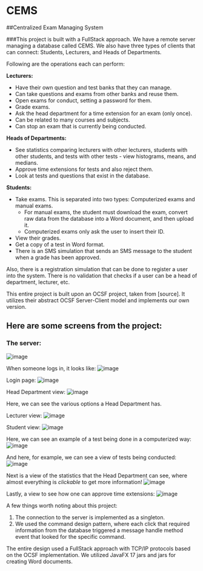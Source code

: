 # CEMS
##Centralized Exam Managing System

###This project is built with a FullStack approach. We have a remote server managing a database called CEMS. We also have three types of clients that can connect: Students, Lecturers, and Heads of Departments.

Following are the operations each can perform:

**Lecturers:**
- Have their own question and test banks that they can manage.
- Can take questions and exams from other banks and reuse them.
- Open exams for conduct, setting a password for them.
- Grade exams.
- Ask the head department for a time extension for an exam (only once).
- Can be related to many courses and subjects.
- Can stop an exam that is currently being conducted.

**Heads of Departments:**
- See statistics comparing lecturers with other lecturers, students with other students, and tests with other tests - view histograms, means, and medians.
- Approve time extensions for tests and also reject them.
- Look at tests and questions that exist in the database.

**Students:**
- Take exams. This is separated into two types: Computerized exams and manual exams.
  - For manual exams, the student must download the exam, convert raw data from the database into a Word document, and then upload it.
  - Computerized exams only ask the user to insert their ID.
- View their grades.
- Get a copy of a test in Word format.
- There is an SMS simulation that sends an SMS message to the student when a grade has been approved.

Also, there is a registration simulation that can be done to register a user into the system. There is no validation that checks if a user can be a head of department, lecturer, etc.

This entire project is built upon an OCSF project, taken from [source]. It utilizes their abstract OCSF Server-Client model and implements our own version.


## Here are some screens from the project:
### The server:
![image](https://github.com/eladgl/CEMS/assets/59554824/f243d3b6-aa0e-4751-a80a-e95eaf53c626)

When someone logs in, it looks like:
![image](https://github.com/eladgl/CEMS/assets/59554824/6eb52082-d7de-421c-93f0-16f3dcf3410c)

Login page:
![image](https://github.com/eladgl/CEMS/assets/59554824/837b56b1-c681-49b0-b77b-f0f53922e624)

Head Department view:
![image](https://github.com/eladgl/CEMS/assets/59554824/2ac9d9f3-a186-4903-a0de-29818f17acfa)

Here, we can see the various options a Head Department has.

Lecturer view:
![image](https://github.com/eladgl/CEMS/assets/59554824/7657d3be-8043-461e-8c1e-b3b896c4fdad)

Student view:
![image](https://github.com/eladgl/CEMS/assets/59554824/18bdc31b-2d07-48c7-aba7-bf1d5c9c6fa3)

Here, we can see an example of a test being done in a computerized way:
![image](https://github.com/eladgl/CEMS/assets/59554824/b7ae2fbf-d2aa-4e41-b784-3b6ad585ed18)

And here, for example, we can see a view of tests being conducted:
![image](https://github.com/eladgl/CEMS/assets/59554824/b7c555ba-3e96-4868-b5f2-45b2a5efc3d6)

Next is a view of the statistics that the Head Department can see, where almost everything is *clickable* to get more information!
![image](https://github.com/eladgl/CEMS/assets/59554824/cad4df85-40fb-49b3-84da-fae0e6508196)

Lastly, a view to see how one can approve time extensions:
![image](https://github.com/eladgl/CEMS/assets/59554824/1c25d45e-8138-4a10-81ca-61b240b25022)

A few things worth noting about this project:
1. The connection to the server is implemented as a singleton.
2. We used the command design pattern, where each click that required information from the database triggered a message handle method event that looked for the specific command.

The entire design used a FullStack approach with TCP/IP protocols based on the OCSF implementation. We utilized JavaFX 17 jars and jars for creating Word documents.

